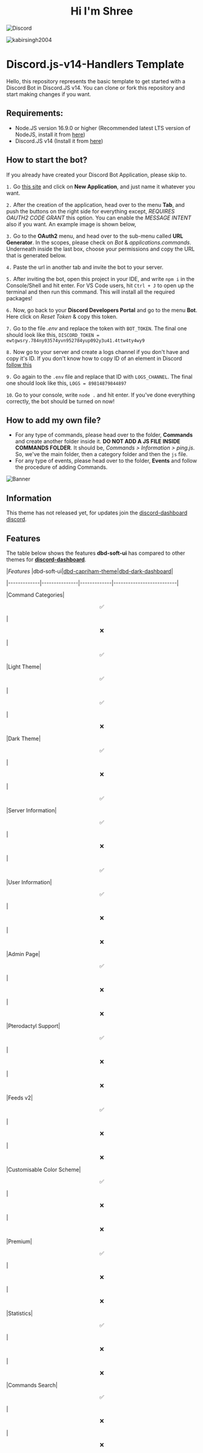 <h1 align="center">Hi I'm Shree</h1>

<img align="center" src="https://discord.c99.nl/widget/theme-1/606099560854585365.png" alt="Discord"/> 
<p align="left"> <img src="https://komarev.com/ghpvc/?username=sh3ee&label=Profile%20views&color=0e75b6&style=flat" alt="kabirsingh2004" /> </p>

# Discord.js-v14-Handlers Template

Hello, this repository represents the basic template to get started with a Discord Bot in Discord.JS v14. You can clone or fork this repository and start making changes if you want.

## Requirements:
* Node.JS version 16.9.0 or higher (Recommended latest LTS version of NodeJS, install it from [here](https://nodejs.org/en/))
* Discord.JS v14 (Install it from [here](https://www.npmjs.com/package/discord.js/v/14.0.3))

## How to start the bot?
If you already have created your Discord Bot Application, please skip to.

`1.` Go [this site](https://discord.com/developers/applications) and click on **New Application**, and just name it whatever you want.

`2.` After the creation of the application, head over to the menu **Tab**, and push the buttons on the right side for everything except, *REQUIRES OAUTH2 CODE GRANT* this option. You can enable the *MESSAGE INTENT* also if you want. An example image is shown below,

`3.` Go to the **OAuth2** menu, and head over to the sub-menu called **URL Generator**. In the scopes, please check on *Bot* & *applications.commands*. Underneath inside the last box, choose your permissions and copy the URL that is generated below.

`4.` Paste the url in another tab and invite the bot to your server.

`5.` After inviting the bot, open this project in your IDE, and write `npm i` in the Console/Shell and hit enter. For VS Code users, hit `Ctrl + J` to open up the terminal and then run this command. This will install all the required packages!

`6.` Now, go back to your **Discord Developers Portal** and go to the menu **Bot**. Here click on *Reset Token* & copy this token.

`7.` Go to the file *.env* and replace the token with `BOT_TOKEN`. The final one should look like this,
`DISCORD_TOKEN = ewtgwsry.784ny03574yvn952784yup092y3u41.4ttw4ty4wy9`

`8.` Now go to your server and create a logs channel if you don't have and copy it's ID. If you don't know how to copy ID of an element in Discord [follow this](https://support.discord.com/hc/en-us/articles/206346498-Where-can-I-find-my-User-Server-Message-ID-)

`9.` Go again to the `.env` file and replace that ID with `LOGS_CHANNEL`. The final one should look like this,
`LOGS = 89814879844897`

`10`. Go to your console, write `node .` and hit enter. If you've done everything correctly, the bot should be turned on now!

## How to add my own file?
* For any type of commands, please head over to the folder, **Commands** and create another folder inside it. **DO NOT ADD A JS FILE INSIDE COMMANDS FOLDER**. It should be, *Commands > Information > ping.js*. So, we've the main folder, then a category folder and then the `js` file.
* For any type of events, please head over to the folder, **Events** and follow the procedure of adding Commands.

![Banner](./soft-ui_bg.png)

## Information

This theme has not released yet, for updates join the [discord-dashboard discord](https://discord.gg/CHbfcSbEgd).

## Features

The table below shows the features **dbd-soft-ui** has compared to other themes for **[discord-dashboard](https://npmjs.com/package/discord-dashboard)**.

|*Features* |dbd-soft-ui|[dbd-capriham-theme](https://npmjs.com/package/dbd-capriham-theme)|[dbd-dark-dashboard](https://npmjs.com/package/dbd-dark-dashboard)|

|-------------|---------------|-------------|--------------------------|

|Command Categories|<p align="center">✅</p>|<p align="center">❌</p>|<p align="center">✅</p>

|Light Theme|<p align="center">✅</p>|<p align="center">✅</p>|<p align="center">❌</p>

|Dark Theme|<p align="center">✅</p>|<p align="center">❌</p>|<p align="center">✅</p>

|Server Information|<p align="center">✅</p>|<p align="center">❌</p>|<p align="center">✅</p>

|User Information|<p align="center">✅</p>|<p align="center">❌</p>|<p align="center">❌</p>

|Admin Page|<p align="center">✅</p>|<p align="center">❌</p>|<p align="center">❌</p>

|Pterodactyl Support|<p align="center">✅</p>|<p align="center">❌</p>|<p align="center">❌</p>

|Feeds v2|<p align="center">✅</p>|<p align="center">❌</p>|<p align="center">❌</p>

|Customisable Color Scheme|<p align="center">✅</p>|<p align="center">❌</p>|<p align="center">❌</p>

|Premium|<p align="center">✅</p>|<p align="center">❌</p>|<p align="center">❌</p>

|Statistics|<p align="center">✅</p>|<p align="center">❌</p>|<p align="center">❌</p>

|Commands Search|<p align="center">✅</p>|<p align="center">❌</p>|<p align="center">❌</p>
